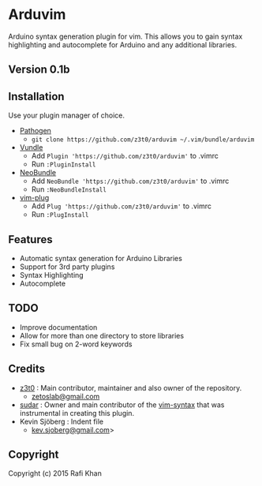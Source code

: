 # Arduvim
Arduino syntax generation plugin for vim. This allows you to gain syntax highlighting and autocomplete for Arduino and any additional libraries.

## Version 0.1b

## Installation

Use your plugin manager of choice.

- [Pathogen](https://github.com/tpope/vim-pathogen)
  - `git clone https://github.com/z3t0/arduvim ~/.vim/bundle/arduvim`
- [Vundle](https://github.com/gmarik/vundle)
  - Add `Plugin 'https://github.com/z3t0/arduvim'` to .vimrc
  - Run `:PluginInstall`
- [NeoBundle](https://github.com/Shougo/neobundle.vim)
  - Add `NeoBundle 'https://github.com/z3t0/arduvim'` to .vimrc
  - Run `:NeoBundleInstall`
- [vim-plug](https://github.com/junegunn/vim-plug)
  - Add `Plug 'https://github.com/z3t0/arduvim'` to .vimrc
  - Run `:PlugInstall`

## Features
* Automatic syntax generation for Arduino Libraries
* Support for 3rd party plugins
* Syntax Highlighting
* Autocomplete 

## TODO
* Improve documentation
* Allow for more than one directory to store libraries
* Fix small bug on 2-word keywords

## Credits
* [z3t0](https://github.com/z3t0) : Main contributor, maintainer and also owner of the repository.
  - zetoslab@gmail.com
* [sudar](https://github.com/sudar) : Owner and main contributor of the [vim-syntax](https://github.com/sudar/vim-arduino-syntax) that was instrumental in creating this plugin.
* Kevin Sjöberg : Indent file
  - kev.sjoberg@gmail.com>

## Copyright
Copyright (c) 2015 Rafi Khan

